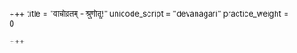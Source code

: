 +++
title = "वाचोव्रतम् - श्रुणोतु!"
unicode_script = "devanagari"
practice_weight = 0

+++
<div class="js_include" url="/vedAH/sAma/paravastu-saama/devaH/vAk/vAchovratam-vAk-shruNotu/"  newLevelForH1="1" includeTitle="true"> </div>
